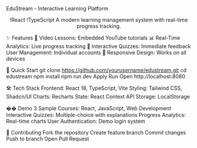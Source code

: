 EduStream - Interactive Learning Platform
<div align="center">
!React
!TypeScript
A modern learning management system with real-time progress tracking.
</div>

✨ Features
🎥 Video Lessons: Embedded YouTube tutorials
📊 Real-Time Analytics: Live progress tracking
🧠 Interactive Quizzes: Immediate feedback
User Management: Individual accounts
📱 Responsive Design: Works on all devices

🚀 Quick Start
git clone https://github.com/yourusername/edustream.git
cd edustream
npm install
npm run dev
Apply
Run
Open http://localhost:8080

🛠 Tech Stack
Frontend: React 18, TypeScript, Vite
Styling: Tailwind CSS, Shadcn/UI
Charts: Recharts
State: React Context API
Storage: LocalStorage

�� Demo
3 Sample Courses: React, JavaScript, Web Development
Interactive Quizzes: Multiple-choice with explanations
Progress Analytics: Real-time charts
User Authentication: Demo login system

🤝 Contributing
Fork the repository
Create feature branch
Commit changes
Push to branch
Open Pull Request
